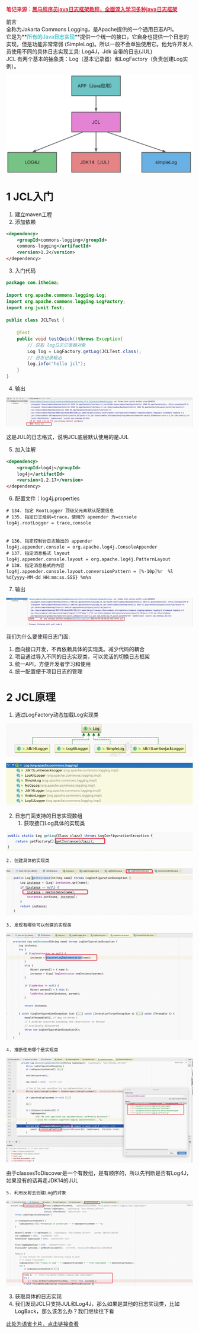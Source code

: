 **<font style="color:#DF2A3F;">笔记来源：</font>**[**<font style="color:#DF2A3F;">黑马程序员java日志框架教程，全面深入学习多种java日志框架</font>**](https://www.bilibili.com/video/BV1iJ411H74S/?p=10&spm_id_from=pageDriver&vd_source=e8046ccbdc793e09a75eb61fe8e84a30)

**<font style="color:#DF2A3F;"></font>**

前言  
全称为Jakarta Commons Logging，是Apache提供的一个通用日志API。  
它是为**<font style="color:#01B2BC;">所有的Java日志实现</font>**提供一个统一的接口，它自身也提供一个日志的实现，但是功能非常常弱 (SimpleLog)。所以一般不会单独使用它。他允许开发人员使用不同的具体日志实现工具: Log4J，Jdk 自带的日志(JUL)  
JCL 有两个基本的抽象类：Log（基本记录器）和LogFactory（负责创建Log实例）。

![画板](images/9.jpeg)

# 1 JCL入门 
1. 建立maven工程 
2. 添加依赖 

```xml
<dependency>
    <groupId>commons-logging</groupId>
    commons-logging</artifactId>
    <version>1.2</version>
</dependency>
```

3. 入门代码

```java
package com.itheima;

import org.apache.commons.logging.Log;
import org.apache.commons.logging.LogFactory;
import org.junit.Test;

public class JCLTest {

    @Test
    public void testQuick()throws Exception{
        // 获取 log日志记录器对象
        Log log = LogFactory.getLog(JCLTest.class);
        // 日志记录输出
        log.info("hello jcl");
    }
}

```

4. 输出

![](images/10.png)

这是JUL的日志格式，说明JCL底层默认使用的是JUL

5. 加入注解

```xml
<dependency>
    <groupId>log4j</groupId>
    log4j</artifactId>
    <version>1.2.17</version>
</dependency>
```

6. 配置文件：log4j.properties

```properties
# 134. 指定 RootLogger 顶级父元素默认配置信息
# 135. 指定日志级别=trace，使用的 apeender 为=console
log4j.rootLogger = trace,console


# 136. 指定控制台日志输出的 appender
log4j.appender.console = org.apache.log4j.ConsoleAppender
# 137. 指定消息格式 layout
log4j.appender.console.layout = org.apache.log4j.PatternLayout
# 138. 指定消息格式的内容
log4j.appender.console.layout.conversionPattern = [%-10p]%r  %l %d{yyyy-MM-dd HH:mm:ss.SSS} %m%n

```

7. 输出

![](images/11.png)



我们为什么要使用日志门面: 

1. 面向接口开发，不再依赖具体的实现类。减少代码的耦合 
2. 项目通过导入不同的日志实现类，可以灵活的切换日志框架 
3. 统一API，方便开发者学习和使用 
4. 统一配置便于项目日志的管理 

# 2 JCL原理 
1. 通过LogFactory动态加载Log实现类 

![](images/12.png)

![](images/13.png)

2.  日志门面支持的日志实现数组 
    1. 获取接口Log具体的实现类

![](images/14.png)

    2. 创建具体的实现类

![](images/15.png)

    3. 发现有哪些可以创建的实现类

![](images/16.png)

    4. 推断使用哪个是实现类

![](images/17.png)

由于classesToDiscover 是一个有数组，是有顺序的，所以先判断是否有Log4J，如果没有的话再走JDK14的JUL

    5. 利用反射去创建Log的对象

![](images/18.png)

3. 获取具体的日志实现 
4. 我们发现JCL只支持JUL和Log4J，那么如果是其他的日志实现类，比如LogBack，那么该怎么办？我们继续往下看



[此处为语雀卡片，点击链接查看](https://www.yuque.com/chenguang201/java/pmh69lc7itiekg65#QDR3t)

